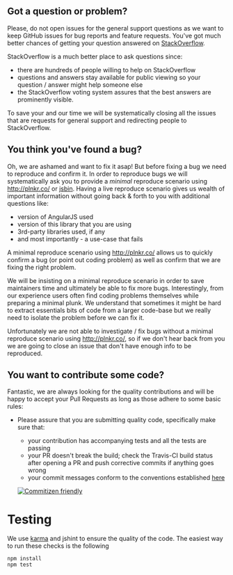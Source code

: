 ## Got a question or problem?

Please, do not open issues for the general support questions as we want to keep GitHub issues for bug reports and feature requests. You've got much better chances of getting your question answered on [StackOverflow](http://stackoverflow.com/).

StackOverflow is a much better place to ask questions since:
* there are hundreds of people willing to help on StackOverflow
* questions and answers stay available for public viewing so your question / answer might help someone else
* the StackOverflow voting system assures that the best answers are prominently visible.

To save your and our time we will be systematically closing all the issues that are requests for general support and redirecting people to StackOverflow.

## You think you've found a bug?

Oh, we are ashamed and want to fix it asap! But before fixing a bug we need to reproduce and confirm it. In order to reproduce bugs we will systematically ask you to provide a _minimal_ reproduce scenario using http://plnkr.co/ or [jsbin](http://jsbin.com). Having a live reproduce scenario gives us wealth of important information without going back & forth to you with additional questions like:
* version of AngularJS used
* version of this library that you are using
* 3rd-party libraries used, if any
* and most importantly - a use-case that fails

A minimal reproduce scenario using http://plnkr.co/ allows us to quickly confirm a bug (or point out coding problem) as well as confirm that we are fixing the right problem.

We will be insisting on a minimal reproduce scenario in order to save maintainers time and ultimately be able to fix more bugs. Interestingly, from our experience users often find coding problems themselves while preparing a minimal plunk. We understand that sometimes it might be hard to extract essentials bits of code from a larger code-base but we really need to isolate the problem before we can fix it.

Unfortunately we are not able to investigate / fix bugs without a minimal reproduce scenario using http://plnkr.co/, so if we don't hear back from you we are going to close an issue that don't have enough info to be reproduced.

## You want to contribute some code?

Fantastic, we are always looking for the quality contributions and will be happy to accept your Pull Requests as long as those adhere to some basic rules:

* Please assure that you are submitting quality code, specifically make sure that:
  * your contribution has accompanying tests and all the tests are passing
  * your PR doesn't break the build; check the Travis-CI build status after opening a PR and push corrective commits if anything goes wrong
  * your commit messages conform to the conventions established [here](https://github.com/angular/angular.js/blob/master/CONTRIBUTING.md#commit)

  [![Commitizen friendly](https://img.shields.io/badge/commitizen-friendly-brightgreen.svg)](http://commitizen.github.io/cz-cli/)

# Testing

We use [karma](http://karma-runner.github.io/) and jshint to ensure the quality of the code.  The easiest way to run these checks is the following

    npm install
    npm test
